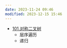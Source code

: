 ```yaml
---
date: 2023-11-24 09:46
modified: 2023-12-15 15:46
---
```

- [101.对称二叉树](https://leetcode.cn/problems/symmetric-tree/)
	- 层序遍历
	- 递归
